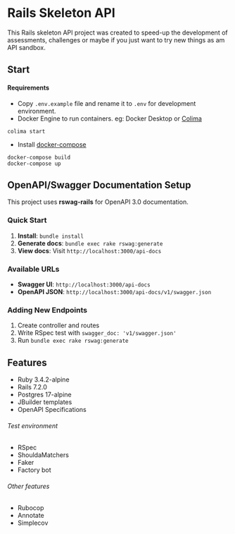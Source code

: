 # Rails Skeleton API
This Rails skeleton API project was created to speed-up the development of assessments, challenges or maybe if you just want to try new things as am API sandbox.

## Start
#### Requirements
- Copy `.env.example` file and rename it to `.env` for development environment.
- Docker Engine to run containers. eg: Docker Desktop or [Colima](https://github.com/abiosoft/colima?tab=readme-ov-file#installation)
```shell
colima start
```
- Install [docker-compose](https://formulae.brew.sh/formula/docker-compose)
```shell
docker-compose build
docker-compose up
```

## OpenAPI/Swagger Documentation Setup

This project uses **rswag-rails** for OpenAPI 3.0 documentation.

### Quick Start

1. **Install**: `bundle install`
2. **Generate docs**: `bundle exec rake rswag:generate`
3. **View docs**: Visit `http://localhost:3000/api-docs`

### Available URLs

- **Swagger UI**: `http://localhost:3000/api-docs`
- **OpenAPI JSON**: `http://localhost:3000/api-docs/v1/swagger.json`

### Adding New Endpoints

1. Create controller and routes
2. Write RSpec test with `swagger_doc: 'v1/swagger.json'`
3. Run `bundle exec rake rswag:generate`

## Features
- Ruby 3.4.2-alpine
- Rails 7.2.0
- Postgres 17-alpine
- JBuilder templates
- OpenAPI Specifications

###### Test environment
- RSpec
- ShouldaMatchers
- Faker
- Factory bot

###### Other features
- Rubocop
- Annotate
- Simplecov
